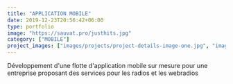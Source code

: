 ```yaml
---
title: "APPLICATION MOBILE"
date: 2019-12-23T20:56:42+06:00
type: portfolio
image: "https://sauvat.pro/justhits.jpg"
category: ["MOBILE"]
project_images: ["images/projects/project-details-image-one.jpg", "images/projects/project-details-image-two.jpg"]
---
```


Développement d'une flotte d'application mobile sur mesure pour une entreprise proposant des services pour les radios et les webradios

